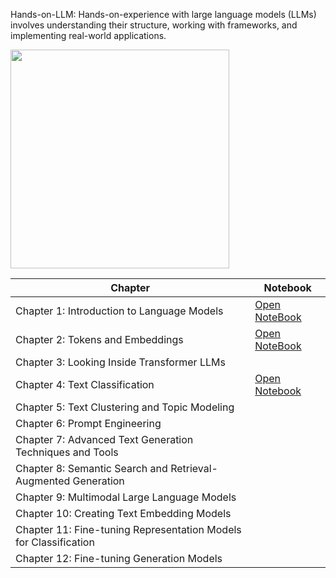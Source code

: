 Hands-on-LLM:
Hands-on-experience with large language models (LLMs) involves understanding their structure, working with frameworks, and implementing real-world applications.
<div>
  <img src="https://raw.githubusercontent.com/HandsOnLLM/Hands-On-Large-Language-Models/main/images/book_cover.png" width="350"/>
</div>


| Chapter | Notebook |
|---------|----------|
| Chapter 1: Introduction to Language Models | <a href="https://github.com/PARTHIBAN-007/Hands-ON-LLMs/blob/main/1%20Introduction%20To%20Transformers.ipynb ">Open NoteBook</a>|
| Chapter 2: Tokens and Embeddings |<a href="https://github.com/PARTHIBAN-007/Hands-ON-LLMs/blob/main/2%20Tokens_and_Token_Embeddings.ipynb">Open NoteBook</a> |
| Chapter 3: Looking Inside Transformer LLMs | |
| Chapter 4: Text Classification | <a href ="https://github.com/PARTHIBAN-007/Hands-ON-LLMs/blob/main/4%20%20Text%20Classification.ipynb">Open Notebook</a>|
| Chapter 5: Text Clustering and Topic Modeling | |
| Chapter 6: Prompt Engineering | |
| Chapter 7: Advanced Text Generation Techniques and Tools | |
| Chapter 8: Semantic Search and Retrieval-Augmented Generation | |
| Chapter 9: Multimodal Large Language Models | |
| Chapter 10: Creating Text Embedding Models | |
| Chapter 11: Fine-tuning Representation Models for Classification | |
| Chapter 12: Fine-tuning Generation Models | |
